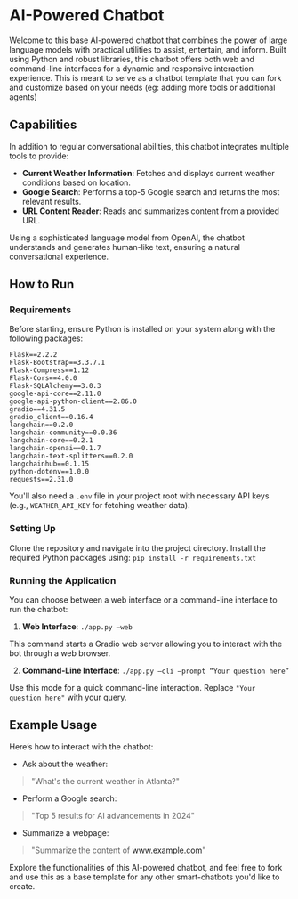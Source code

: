 # AI-Powered Chatbot

Welcome to this base AI-powered chatbot that combines the power of large language models with practical utilities to assist, entertain, and inform. Built using Python and robust libraries, this chatbot offers both web and command-line interfaces for a dynamic and responsive interaction experience.
This is meant to serve as a chatbot template that you can fork and customize based on your needs (eg: adding more tools or additional agents)

## Capabilities

In addition to regular conversational abilities, this chatbot integrates multiple tools to provide:
- **Current Weather Information**: Fetches and displays current weather conditions based on location.
- **Google Search**: Performs a top-5 Google search and returns the most relevant results.
- **URL Content Reader**: Reads and summarizes content from a provided URL.

Using a sophisticated language model from OpenAI, the chatbot understands and generates human-like text, ensuring a natural conversational experience.

## How to Run

### Requirements
Before starting, ensure Python is installed on your system along with the following packages:
```
Flask==2.2.2
Flask-Bootstrap==3.3.7.1
Flask-Compress==1.12
Flask-Cors==4.0.0
Flask-SQLAlchemy==3.0.3
google-api-core==2.11.0
google-api-python-client==2.86.0
gradio==4.31.5
gradio_client==0.16.4
langchain==0.2.0
langchain-community==0.0.36
langchain-core==0.2.1
langchain-openai==0.1.7
langchain-text-splitters==0.2.0
langchainhub==0.1.15
python-dotenv==1.0.0
requests==2.31.0
```

You'll also need a `.env` file in your project root with necessary API keys (e.g., `WEATHER_API_KEY` for fetching weather data).

### Setting Up
Clone the repository and navigate into the project directory. Install the required Python packages using:
`pip install -r requirements.txt`

### Running the Application
You can choose between a web interface or a command-line interface to run the chatbot:

1. **Web Interface**:
`./app.py –web`

This command starts a Gradio web server allowing you to interact with the bot through a web browser.

2. **Command-Line Interface**:
`./app.py –cli –prompt “Your question here”`

Use this mode for a quick command-line interaction. Replace `"Your question here"` with your query.

## Example Usage

Here’s how to interact with the chatbot:

- Ask about the weather:
> "What's the current weather in Atlanta?"
- Perform a Google search:
> "Top 5 results for AI advancements in 2024"
- Summarize a webpage:
> "Summarize the content of www.example.com"

Explore the functionalities of this AI-powered chatbot, and feel free to fork and use this as a base template for any other smart-chatbots you'd like to create.
